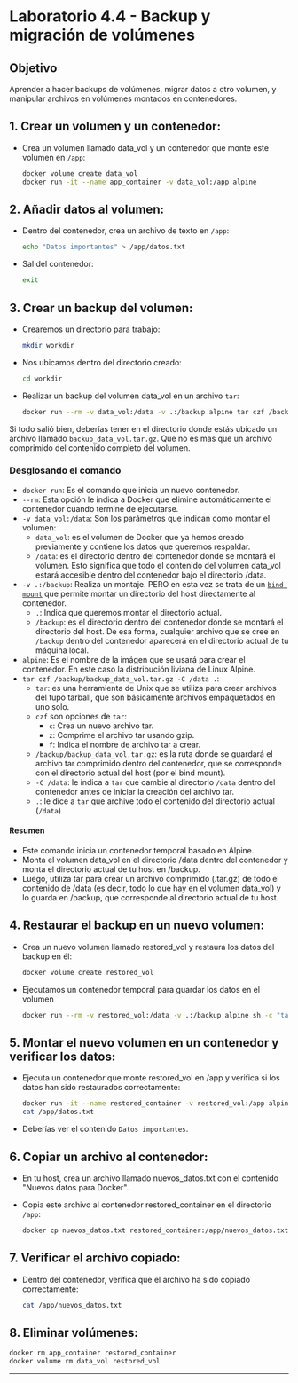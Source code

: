 # Laboratorio 4.4 - Backup y migración de volúmenes

## Objetivo
Aprender a hacer backups de volúmenes, migrar datos a otro volumen, y manipular archivos en volúmenes montados en contenedores.



## 1. Crear un volumen y un contenedor:

- Crea un volumen llamado data_vol y un contenedor que monte este volumen en `/app`:

    ```bash
    docker volume create data_vol
    docker run -it --name app_container -v data_vol:/app alpine
    ```

## 2. Añadir datos al volumen:

- Dentro del contenedor, crea un archivo de texto en `/app`:

    ```bash
    echo "Datos importantes" > /app/datos.txt
    ```
- Sal del contenedor:
    ```bash
    exit
    ```

## 3. Crear un backup del volumen:

- Crearemos un directorio para trabajo:
    ```bash
    mkdir workdir
    ```
- Nos ubicamos dentro del directorio creado:
    ```bash
    cd workdir
    ```

- Realizar un backup del volumen data_vol en un archivo `tar`:

    ```bash
    docker run --rm -v data_vol:/data -v .:/backup alpine tar czf /backup/backup_data_vol.tar.gz -C /data .
    ```

Si todo salió bien, deberías tener en el directorio donde estás ubicado un archivo llamado `backup_data_vol.tar.gz`. Que no es mas que un archivo comprimido del contenido completo del volumen.

### Desglosando el comando

- `docker run`: Es el comando que inicia un nuevo contenedor.
- `--rm`: Esta opción le indica a Docker que elimine automáticamente el contenedor cuando termine de ejecutarse.
- `-v data_vol:/data`: Son los parámetros que indican como montar el volumen:
    - `data_vol`: es el volumen de Docker que ya hemos creado previamente y contiene los datos que queremos respaldar.
    - `/data`: es el directorio dentro del contenedor donde se montará el volumen. Esto significa que todo el contenido del volumen data_vol estará accesible dentro del contenedor bajo el directorio /data.
- `-v .:/backup`: Realiza un montaje. PERO en esta vez se trata de un <a href="https://docs.docker.com/engine/storage/bind-mounts/" target="_blank">`bind mount`</a> que permite montar un directorio del host directamente al contenedor.
    - `.`: Indica que queremos montar el directorio actual.
    - `/backup`: es el directorio dentro del contenedor donde se montará el directorio del host. De esa forma, cualquier archivo que se cree en `/backup` dentro del contenedor aparecerá en el directorio actual de tu máquina local.
- `alpine`: Es el nombre de la imágen que se usará para crear el contenedor. En este caso la distribución liviana de Linux Alpine.
- `tar czf /backup/backup_data_vol.tar.gz -C /data .`:
    - `tar`: es una herramienta de Unix que se utiliza para crear archivos del tupo tarball, que son básicamente archivos empaquetados en uno solo.
    - `czf` son opciones de `tar`:
        - `c`: Crea un nuevo archivo tar.
        - `z`: Comprime el archivo tar usando gzip.
        - `f`: Indica el nombre de archivo tar a crear.
    - `/backup/backup_data_vol.tar.gz`: es la ruta donde se guardará el archivo tar comprimido dentro del contenedor, que se corresponde con el directorio actual del host (por el bind mount).
    - `-C /data`: le indica a `tar` que cambie al directorio `/data` dentro del contenedor antes de iniciar la creación del archivo tar.
    - `.`: le dice a `tar` que archive todo el contenido del directorio actual (`/data`)

#### Resumen
- Este comando inicia un contenedor temporal basado en Alpine.
- Monta el volumen data_vol en el directorio /data dentro del contenedor y monta el directorio actual de tu host en /backup.
- Luego, utiliza tar para crear un archivo comprimido (.tar.gz) de todo el contenido de /data (es decir, todo lo que hay en el volumen data_vol) y lo guarda en /backup, que corresponde al directorio actual de tu host.

## 4. Restaurar el backup en un nuevo volumen:

- Crea un nuevo volumen llamado restored_vol y restaura los datos del backup en él:

    ```bash
    docker volume create restored_vol
    ```
- Ejecutamos un contenedor temporal para guardar los datos en el volumen

    ```bash
    docker run --rm -v restored_vol:/data -v .:/backup alpine sh -c "tar xzf /backup/backup_data_vol.tar.gz -C /data"
    ```

## 5. Montar el nuevo volumen en un contenedor y verificar los datos:

- Ejecuta un contenedor que monte restored_vol en /app y verifica si los datos han sido restaurados correctamente:

    ```bash
    docker run -it --name restored_container -v restored_vol:/app alpine
    cat /app/datos.txt
    ```
- Deberías ver el contenido `Datos importantes`.



## 6. Copiar un archivo al contenedor:

- En tu host, crea un archivo llamado nuevos_datos.txt con el contenido "Nuevos datos para Docker".

- Copia este archivo al contenedor restored_container en el directorio `/app`:

    ```bash
    docker cp nuevos_datos.txt restored_container:/app/nuevos_datos.txt
    ```

## 7. Verificar el archivo copiado:

- Dentro del contenedor, verifica que el archivo ha sido copiado correctamente:

    ```bash
    cat /app/nuevos_datos.txt
    ```

## 8. Eliminar volúmenes:

```bash
docker rm app_container restored_container
docker volume rm data_vol restored_vol
```
--------